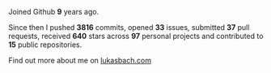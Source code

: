 Joined Github **9** years ago.

Since then I pushed **3816** commits, opened **33** issues, submitted **37** pull requests, received **640** stars across **97** personal projects and contributed to **15** public repositories.

Find out more about me on [lukasbach.com](https://lukasbach.com)
